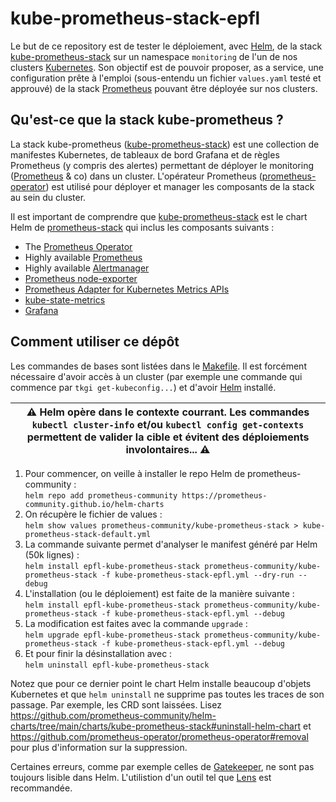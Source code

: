 # kube-prometheus-stack-epfl

Le but de ce repository est de tester le déploiement, avec [Helm], de la
stack [kube-prometheus-stack] sur un namespace `monitoring` de l'un de nos
clusters [Kubernetes]. Son objectif est de pouvoir proposer, as a service, une
configuration prête à l'emploi (sous-entendu un fichier `values.yaml` testé et
approuvé) de la stack [Prometheus] pouvant être déployée sur nos clusters.


## Qu'est-ce que la stack kube-prometheus ?

La stack kube-prometheus ([kube-prometheus-stack]) est une collection de
manifestes Kubernetes, de tableaux de bord Grafana et de règles Prometheus (y
compris des alertes) permettant de déployer le monitoring ([Prometheus] & co)
dans un cluster. L'opérateur Prometheus ([prometheus-operator]) est utilisé pour
déployer et manager les composants de la stack au sein du cluster.

Il est important de comprendre que [kube-prometheus-stack] est le chart Helm de
[prometheus-stack] qui inclus les composants suivants :
* The [Prometheus Operator](https://github.com/prometheus-operator/prometheus-operator)
* Highly available [Prometheus](https://prometheus.io/)
* Highly available [Alertmanager](https://github.com/prometheus/alertmanager)
* [Prometheus node-exporter](https://github.com/prometheus/node_exporter)
* [Prometheus Adapter for Kubernetes Metrics APIs](https://github.com/DirectXMan12/k8s-prometheus-adapter)
* [kube-state-metrics](https://github.com/kubernetes/kube-state-metrics)
* [Grafana](https://grafana.com/)


## Comment utiliser ce dépôt

Les commandes de bases sont listées dans le [Makefile](./Makefile). Il est
forcément nécessaire d'avoir accès à un cluster (par exemple une commande qui
commence par `tkgi get-kubeconfig...`) et d'avoir [Helm] installé.

| ⚠️ Helm opère dans le contexte courrant. Les commandes `kubectl cluster-info` et/ou `kubectl config get-contexts` permettent de valider la cible et évitent des déploiements involontaires... ⚠️ |
| :---: |


1. Pour commencer, on veille à installer le repo Helm de prometheus-community :  
  `helm repo add prometheus-community https://prometheus-community.github.io/helm-charts`
1. On récupère le fichier de values :  
  `helm show values prometheus-community/kube-prometheus-stack > kube-prometheus-stack-default.yml`
1. La commande suivante permet d'analyser le manifest généré par Helm (50k lignes) :  
  `helm install epfl-kube-prometheus-stack prometheus-community/kube-prometheus-stack -f kube-prometheus-stack-epfl.yml --dry-run --debug`
1. L'installation (ou le déploiement) est faite de la manière suivante :  
  `helm install epfl-kube-prometheus-stack prometheus-community/kube-prometheus-stack -f kube-prometheus-stack-epfl.yml --debug`
1. La modification est faites avec la commande `upgrade` :  
  `helm upgrade epfl-kube-prometheus-stack prometheus-community/kube-prometheus-stack -f kube-prometheus-stack-epfl.yml --debug`
1. Et pour finir la désinstallation avec :  
  `helm uninstall epfl-kube-prometheus-stack`

Notez que pour ce dernier point le chart Helm installe beaucoup
d'objets Kubernetes et que `helm uninstall` ne supprime pas toutes
les traces de son passage. Par exemple, les CRD sont laissées. Lisez
https://github.com/prometheus-community/helm-charts/tree/main/charts/kube-prometheus-stack#uninstall-helm-chart
et https://github.com/prometheus-operator/prometheus-operator#removal pour plus
d'information sur la suppression.

Certaines erreurs, comme par exemple celles de [Gatekeeper], ne sont pas
toujours lisible dans Helm. L'utilistion d'un outil tel que [Lens] est
recommandée.


[Gatekeeper]: https://open-policy-agent.github.io/gatekeeper/
[Helm]: https://helm.sh/
[kube-prometheus-stack]: https://github.com/prometheus-community/helm-charts/tree/main/charts/kube-prometheus-stack
[Kubernetes]: https://kubernetes.io/
[Lens]: https://k8slens.dev/
[prometheus-operator]: https://github.com/prometheus-operator/prometheus-operator
[prometheus-stack]: https://github.com/prometheus-operator/kube-prometheus
[prometheus]: https://prometheus.io/
